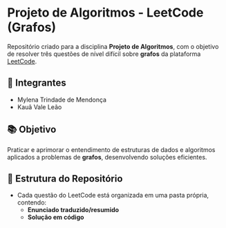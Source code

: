 # Projeto de Algoritmos - LeetCode (Grafos)

Repositório criado para a disciplina **Projeto de Algoritmos**, com o objetivo de resolver três questões de nível difícil sobre **grafos** da plataforma [LeetCode](https://leetcode.com/).

## 👥 Integrantes
- Mylena Trindade de Mendonça
- Kauã Vale Leão

## 📚 Objetivo
Praticar e aprimorar o entendimento de estruturas de dados e algoritmos aplicados a problemas de **grafos**, desenvolvendo soluções eficientes.

## 📝 Estrutura do Repositório
- Cada questão do LeetCode está organizada em uma pasta própria, contendo:
  - **Enunciado traduzido/resumido**
  - **Solução em código**
